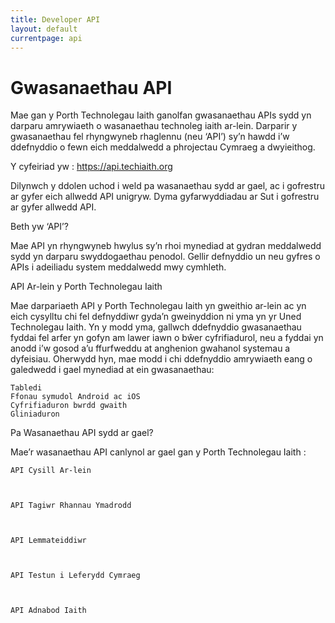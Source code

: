 ```yaml
---
title: Developer API
layout: default
currentpage: api
---
```



Gwasanaethau API
===

Mae gan y Porth Technolegau Iaith ganolfan gwasanaethau APIs sydd yn darparu amrywiaeth o wasanaethau technoleg iaith ar-lein. Darparir y gwasanaethau fel rhyngwyneb rhaglennu (neu ‘API’) sy’n hawdd i’w ddefnyddio o fewn eich meddalwedd a phrojectau Cymraeg a dwyieithog.

Y cyfeiriad yw : https://api.techiaith.org

Dilynwch y ddolen uchod i weld pa wasanaethau sydd ar gael, ac i gofrestru ar gyfer eich allwedd API unigryw. Dyma gyfarwyddiadau ar Sut i gofrestru ar gyfer allwedd API.

 
Beth yw ‘API’?

Mae API yn rhyngwyneb hwylus sy’n rhoi mynediad at gydran meddalwedd sydd yn darparu swyddogaethau penodol. Gellir defnyddio un neu gyfres o APIs i adeiliadu system meddalwedd mwy cymhleth.

 
API Ar-lein y Porth Technolegau Iaith

Mae darpariaeth API y Porth Technolegau Iaith yn gweithio ar-lein ac yn eich cysylltu chi fel defnyddiwr gyda’n gweinyddion ni yma yn yr Uned Technolegau Iaith. Yn y modd yma, gallwch ddefnyddio gwasanaethau fyddai fel arfer yn gofyn am lawer iawn o bŵer cyfrifiadurol, neu a fyddai yn anodd i’w gosod a’u ffurfweddu at anghenion gwahanol systemau a dyfeisiau. Oherwydd hyn, mae modd i chi ddefnyddio amrywiaeth eang o galedwedd i gael mynediad at ein gwasanaethau:

    Tabledi
    Ffonau symudol Android ac iOS
    Cyfrifiaduron bwrdd gwaith
    Gliniaduron

 
Pa Wasanaethau API sydd ar gael?

Mae’r wasanaethau API canlynol ar gael gan y Porth Technolegau Iaith :

 

    API Cysill Ar-lein 

 

    API Tagiwr Rhannau Ymadrodd 

 

    API Lemmateiddiwr

 

    API Testun i Leferydd Cymraeg 

 

    API Adnabod Iaith 

 
